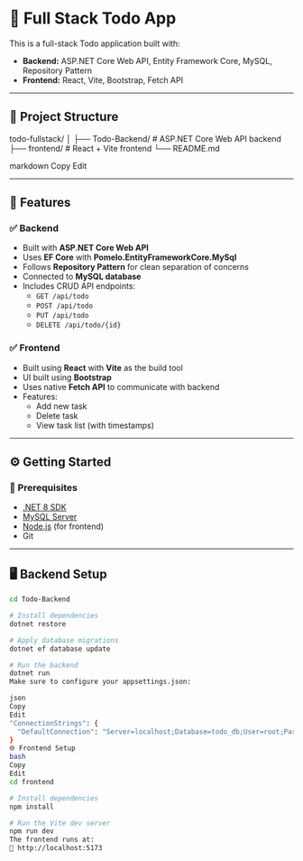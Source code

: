 # 📝 Full Stack Todo App

This is a full-stack Todo application built with:

- **Backend:** ASP.NET Core Web API, Entity Framework Core, MySQL, Repository Pattern
- **Frontend:** React, Vite, Bootstrap, Fetch API

---

## 📁 Project Structure

todo-fullstack/
│
├── Todo-Backend/ # ASP.NET Core Web API backend
├── frontend/ # React + Vite frontend
└── README.md

markdown
Copy
Edit

---

## 🚀 Features

### ✅ Backend
- Built with **ASP.NET Core Web API**
- Uses **EF Core** with **Pomelo.EntityFrameworkCore.MySql**
- Follows **Repository Pattern** for clean separation of concerns
- Connected to **MySQL database**
- Includes CRUD API endpoints:
  - `GET /api/todo`
  - `POST /api/todo`
  - `PUT /api/todo`
  - `DELETE /api/todo/{id}`

### ✅ Frontend
- Built using **React** with **Vite** as the build tool
- UI built using **Bootstrap**
- Uses native **Fetch API** to communicate with backend
- Features:
  - Add new task
  - Delete task
  - View task list (with timestamps)

---

## ⚙️ Getting Started

### 🔧 Prerequisites

- [.NET 8 SDK](https://dotnet.microsoft.com/download)
- [MySQL Server](https://dev.mysql.com/downloads/mysql/)
- [Node.js](https://nodejs.org/) (for frontend)
- Git

---

## 🖥️ Backend Setup

```bash
cd Todo-Backend

# Install dependencies
dotnet restore

# Apply database migrations
dotnet ef database update

# Run the backend
dotnet run
Make sure to configure your appsettings.json:

json
Copy
Edit
"ConnectionStrings": {
  "DefaultConnection": "Server=localhost;Database=todo_db;User=root;Password=your_password;"
}
🌐 Frontend Setup
bash
Copy
Edit
cd frontend

# Install dependencies
npm install

# Run the Vite dev server
npm run dev
The frontend runs at:
📍 http://localhost:5173
